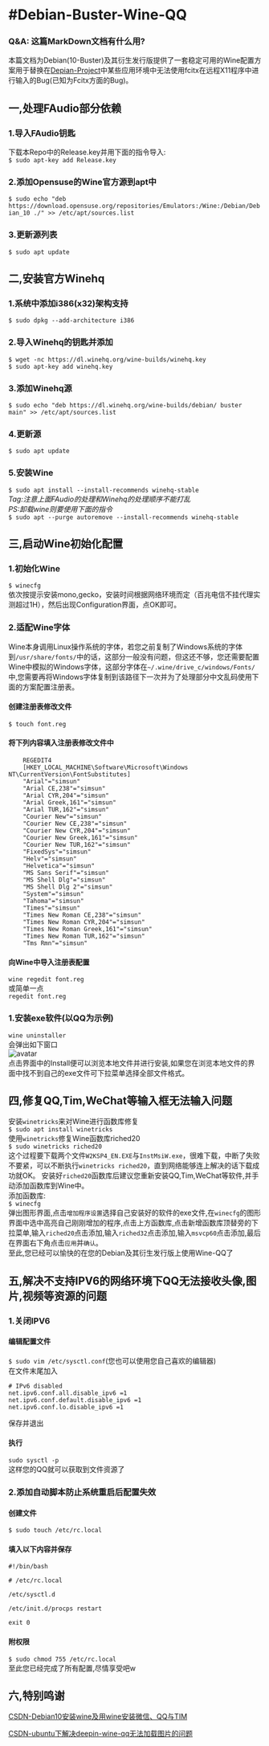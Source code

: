 # #Debian-Buster-Wine-QQ  
### Q&A: 这篇MarkDown文档有什么用?  
本篇文档为Debian(10-Buster)及其衍生发行版提供了一套稳定可用的Wine配置方案用于替换在[Depian-Project](https://github.com/ShulkerWalker/Depian-Project)中某些应用环境中无法使用fcitx在远程X11程序中进行输入的Bug(已知为Fcitx方面的Bug)。  
## 一,处理FAudio部分依赖  
### 1.导入FAudio钥匙  
下载本Repo中的Release.key并用下面的指令导入:  
`$ sudo apt-key add Release.key`  
### 2.添加Opensuse的Wine官方源到apt中  
`$ sudo echo "deb https://download.opensuse.org/repositories/Emulators:/Wine:/Debian/Debian_10 ./" >> /etc/apt/sources.list`  
### 3.更新源列表  
`$ sudo apt update`  
## 二,安装官方Winehq  
### 1.系统中添加i386(x32)架构支持  
`$ sudo dpkg --add-architecture i386`   
### 2.导入Winehq的钥匙并添加  
`$ wget -nc https://dl.winehq.org/wine-builds/winehq.key`  
`$ sudo apt-key add winehq.key`  
### 3.添加Winehq源  
`$ sudo echo "deb https://dl.winehq.org/wine-builds/debian/ buster main" >> /etc/apt/sources.list`  
### 4.更新源  
`$ sudo apt update`  
### 5.安装Wine  
`$ sudo apt install --install-recommends winehq-stable`  
*Tag:注意上面FAudio的处理和Winehq的处理顺序不能打乱*  
*PS:卸载wine则要使用下面的指令*  
`$ sudo apt --purge autoremove --install-recommends winehq-stable`  
## 三,启动Wine初始化配置    
### 1.初始化Wine  
`$ winecfg`  
依次按提示安装mono,gecko，安装时间根据网络环境而定（百兆电信不挂代理实测超过1H），然后出现Configuration界面，点OK即可。  
### 2.适配Wine字体  
Wine本身调用Linux操作系统的字体，若您之前复制了Windows系统的字体到`/usr/share/fonts/`中的话，这部分一般没有问题，但这还不够，您还需要配置Wine中模拟的Windows字体，这部分字体在`~/.wine/drive_c/windows/Fonts/`中,您需要再将Windows字体复制到该路径下一次并为了处理部分中文乱码使用下面的方案配置注册表。  
#### 创建注册表修改文件  
`$ touch font.reg`  
#### 将下列内容填入注册表修改文件中  
```
    REGEDIT4
    [HKEY_LOCAL_MACHINE\Software\Microsoft\Windows NT\CurrentVersion\FontSubstitutes]
    "Arial"="simsun"
    "Arial CE,238"="simsun"
    "Arial CYR,204"="simsun"
    "Arial Greek,161"="simsun"
    "Arial TUR,162"="simsun"
    "Courier New"="simsun"
    "Courier New CE,238"="simsun"
    "Courier New CYR,204"="simsun"
    "Courier New Greek,161"="simsun"
    "Courier New TUR,162"="simsun"
    "FixedSys"="simsun"
    "Helv"="simsun"
    "Helvetica"="simsun"
    "MS Sans Serif"="simsun"
    "MS Shell Dlg"="simsun"
    "MS Shell Dlg 2"="simsun"
    "System"="simsun"
    "Tahoma"="simsun"
    "Times"="simsun"
    "Times New Roman CE,238"="simsun"
    "Times New Roman CYR,204"="simsun"
    "Times New Roman Greek,161"="simsun"
    "Times New Roman TUR,162"="simsun"
    "Tms Rmn"="simsun"
```  
#### 向Wine中导入注册表配置  
`wine regedit font.reg`  
或简单一点  
`regedit font.reg`  
### 1.安装exe软件(以QQ为示例)  
`wine uninstaller`  
会弹出如下窗口  
![avatar](Pic/1.png)  
点击界面中的Install便可以浏览本地文件并进行安装,如果您在浏览本地文件的界面中找不到自己的exe文件可下拉菜单选择全部文件格式。  
## 四,修复QQ,Tim,WeChat等输入框无法输入问题    
安装`winetricks`来对Wine进行函数库修复  
`$ sudo apt install winetricks`  
使用`winetricks`修复Wine函数库riched20  
`$ sudo winetricks riched20`  
这个过程要下载两个文件`W2KSP4_EN.EXE`与`InstMsiW.exe`，很难下载，中断了失败不要紧，可以不断执行`winetricks riched20`，直到网络能够连上解决的话下载成功就OK。
安装好`riched20`函数库后建议您重新安装QQ,Tim,WeChat等软件,并手动添加函数库到Wine中。  
添加函数库:  
`$ winecfg`  
弹出图形界面,点击`增加程序设置`选择自己安装好的软件的exe文件,在`winecfg`的图形界面中选中高亮自己刚刚增加的程序,点击上方函数库,点击新增函数库顶替旁的下拉菜单,输入`riched20`点击添加,输入`riched32`点击添加,输入`msvcp60`点击添加,最后在界面右下角点击`应用`并`确认`。  
至此,您已经可以愉快的在您的Debian及其衍生发行版上使用Wine-QQ了  
## 五,解决不支持IPV6的网络环境下QQ无法接收头像,图片,视频等资源的问题  
### 1.关闭IPV6
#### 编辑配置文件  
`$ sudo vim /etc/sysctl.conf`(您也可以使用您自己喜欢的编辑器)  
在文件末尾加入  
```
# IPv6 disabled
net.ipv6.conf.all.disable_ipv6 =1
net.ipv6.conf.default.disable_ipv6 =1
net.ipv6.conf.lo.disable_ipv6 =1
```  
保存并退出  
#### 执行  
`sudo sysctl -p`  
这样您的QQ就可以获取到文件资源了  
### 2.添加自动脚本防止系统重启后配置失效  
#### 创建文件  
`$ sudo touch /etc/rc.local`  
#### 填入以下内容并保存  
```
#!/bin/bash

# /etc/rc.local

/etc/sysctl.d

/etc/init.d/procps restart

exit 0
```  
#### 附权限  
`$ sudo chmod 755 /etc/rc.local`  
至此您已经完成了所有配置,尽情享受吧w  
## 六,特别鸣谢  
[CSDN-Debian10安装wine及用wine安装微信、QQ与TIM](https://blog.csdn.net/pabcsxyz/article/details/108132593)  

[CSDN-ubuntu下解决deepin-wine-qq无法加载图片的问题](https://blog.csdn.net/weixin_44823747/article/details/105559615)  

<!--Project-By-ShulkerSakura-->
